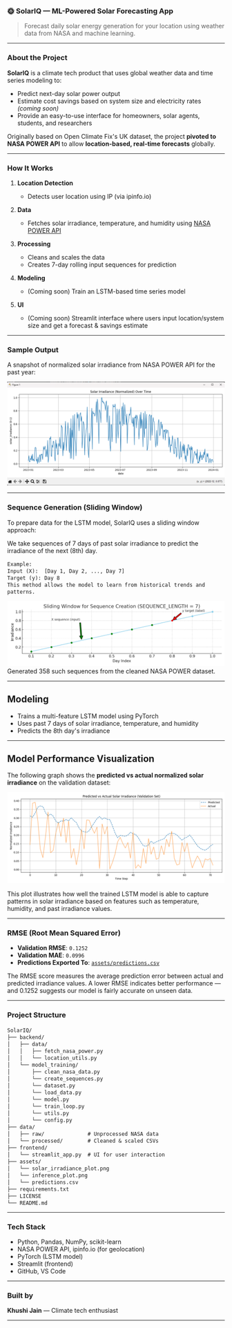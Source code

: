 ### 🌞 SolarIQ — ML-Powered Solar Forecasting App

> Forecast daily solar energy generation for your location using weather data from NASA and machine learning.

---

### About the Project

**SolarIQ** is a climate tech product that uses global weather data and time series modeling to:

* Predict next-day solar power output
* Estimate cost savings based on system size and electricity rates *(coming soon)*
* Provide an easy-to-use interface for homeowners, solar agents, students, and researchers

Originally based on Open Climate Fix's UK dataset, the project **pivoted to NASA POWER API** to allow **location-based, real-time forecasts** globally.

---

### How It Works

1. **Location Detection**
   - Detects user location using IP (via ipinfo.io)

2. **Data**
   - Fetches solar irradiance, temperature, and humidity using [NASA POWER API](https://power.larc.nasa.gov/)

3. **Processing**
   - Cleans and scales the data
   - Creates 7-day rolling input sequences for prediction

4. **Modeling**
   - (Coming soon) Train an LSTM-based time series model

5. **UI**
   - (Coming soon) Streamlit interface where users input location/system size and get a forecast & savings estimate

---

### Sample Output

A snapshot of normalized solar irradiance from NASA POWER API for the past year:

![Solar Irradiance Plot](assets/solar_irradiance_plot.png)

---

### Sequence Generation (Sliding Window)
To prepare data for the LSTM model, SolarIQ uses a sliding window approach:

We take sequences of 7 days of past solar irradiance to predict the irradiance of the next (8th) day.
```
Example:
Input (X):  [Day 1, Day 2, ..., Day 7]
Target (y): Day 8
This method allows the model to learn from historical trends and patterns.
```
![Sequence Diagram](assets/sequence_diagram.png)
Generated 358 such sequences from the cleaned NASA POWER dataset.

---

## Modeling
   - Trains a multi-feature LSTM model using PyTorch
   - Uses past 7 days of solar irradiance, temperature, and humidity
   - Predicts the 8th day's irradiance

---

## Model Performance Visualization

The following graph shows the **predicted vs actual normalized solar irradiance** on the validation dataset:

![Predicted vs Actual Irradiance](assets/inference_plot.png)

This plot illustrates how well the trained LSTM model is able to capture patterns in solar irradiance based on features such as temperature, humidity, and past irradiance values.

---

### RMSE (Root Mean Squared Error)

- **Validation RMSE**: `0.1252`
- **Validation MAE**: `0.0996`
- **Predictions Exported To**: [`assets/predictions.csv`](assets/predictions.csv)

The RMSE score measures the average prediction error between actual and predicted irradiance values. A lower RMSE indicates better performance — and 0.1252 suggests our model is fairly accurate on unseen data.

---

### Project Structure

```
SolarIQ/
├── backend/
│   ├── data/
│   │   ├── fetch_nasa_power.py
│   │   └── location_utils.py
│   └── model_training/
│       ├── clean_nasa_data.py
│       └── create_sequences.py
│       └── dataset.py
│       └── load_data.py
│       └── model.py
│       └── train_loop.py
│       └── utils.py
│       └── config.py
├── data/
│   ├── raw/              # Unprocessed NASA data
│   └── processed/        # Cleaned & scaled CSVs
├── frontend/
│   └── streamlit_app.py  # UI for user interaction
├── assets/
│   └── solar_irradiance_plot.png
│   └── inference_plot.png
│   └── predictions.csv
├── requirements.txt
├── LICENSE
└── README.md
```

---

### Tech Stack

* Python, Pandas, NumPy, scikit-learn
* NASA POWER API, ipinfo.io (for geolocation)
* PyTorch (LSTM model)
* Streamlit (frontend)
* GitHub, VS Code

---
<!-- 
### Future Features

* Real-time solar forecast from any global location
* Dollar savings calculator based on $/kWh
* PDF or CSV energy reports
* Live weather + satellite image integration

--- -->

### Built by

**Khushi Jain** — Climate tech enthusiast

---
